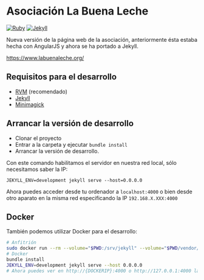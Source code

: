 # Asociación La Buena Leche

[![Ruby](https://img.shields.io/badge/ruby-2.6.0-blue.svg?style=flat-square)](https://www.ruby-lang.org)
[![Jekyll](https://img.shields.io/badge/jekyll-3.8.5-blue.svg?style=flat-square)](https://www.ruby-lang.org)

Nueva versión de la página web de la asociación, anteriormente ésta estaba hecha con AngularJS y ahora se ha portado a Jekyll.

https://www.labuenaleche.org/

## Requisitos para el desarrollo

- [RVM](https://rvm.io/) (recomendado)
- [Jekyll](https://jekyllrb.com/)
- [Minimagick](https://github.com/minimagick/minimagick)

## Arrancar la versión de desarrollo

- Clonar el proyecto
- Entrar a la carpeta y ejecutar `bundle install`
- Arrancar la versión de desarrollo.

Con este comando habilitamos el servidor en nuestra red local, sólo necesitamos saber la IP:

`JEKYLL_ENV=development jekyll serve --host=0.0.0.0`

Ahora puedes acceder desde tu ordenador a `localhost:4000` o bien desde otro aparato en la misma red especificando la IP `192.168.X.XXX:4000`

## Docker

También podemos utilizar Docker para el desarrollo:

```bash
# Anfitrión
sudo docker run --rm --volume="$PWD:/srv/jekyll" --volume="$PWD/vendor/bundle:/usr/local/bundle" -p 4000:4000 -it jekyll/jekyll:3.8.5 bash
# Docker
bundle install
JEKYLL_ENV=development jekyll serve --host 0.0.0.0
# Ahora puedes ver en http://{DOCKERIP}:4000 o http://127.0.0.1:4000 la página
```
